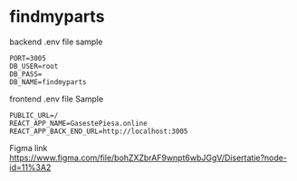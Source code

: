 # findmyparts


backend .env file sample
```
PORT=3005
DB_USER=root
DB_PASS=
DB_NAME=findmyparts
```

frontend .env file Sample
```
PUBLIC_URL=/
REACT_APP_NAME=GasestePiesa.online
REACT_APP_BACK_END_URL=http://localhost:3005
```
    

Figma link https://www.figma.com/file/bohZXZbrAF9wnpt6wbJGgV/Disertatie?node-id=11%3A2
